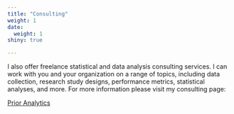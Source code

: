 ```yaml
---
title: "Consulting"
weight: 1
date: 
  weight: 1
shiny: true

---
```


I also offer freelance statistical and data analysis consulting services. I can work with you and your organization on a range of topics, including data collection, research study designs, performance metrics, statistical analyses, and more. For more information please visit my consulting page:

[Prior Analytics](https://www.prioranalytics.net)
